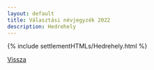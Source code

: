 ```yaml
---
layout: default
title: Választási névjegyzék 2022
description: Hedrehely
---
```


{% include settlementHTMLs/Hedrehely.html %}

[Vissza](../)